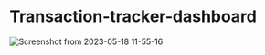 # Transaction-tracker-dashboard



![Screenshot from 2023-05-18 11-55-16](https://github.com/KaraniWachira/Transaction-tracker-dashboard/assets/61309573/4fa81b73-d669-459d-9740-80e23aa07bf1)

